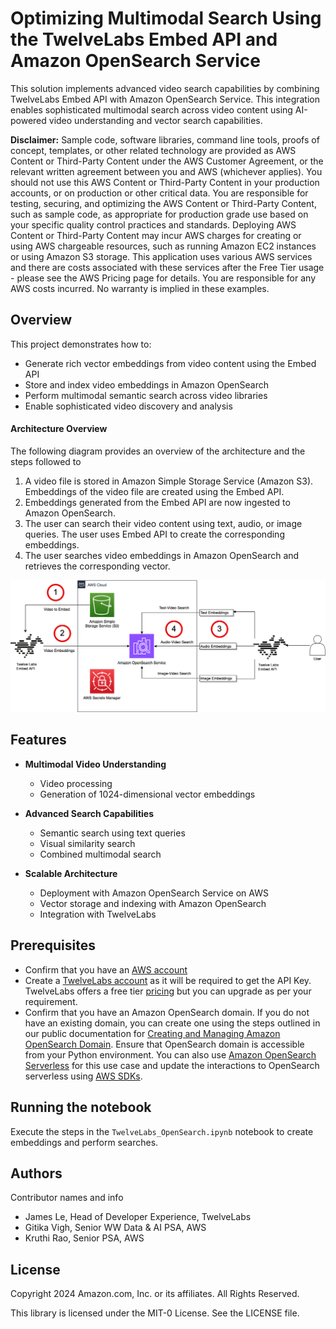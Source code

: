 # Optimizing Multimodal Search Using the TwelveLabs Embed API and Amazon OpenSearch Service

This solution implements advanced video search capabilities by combining TwelveLabs Embed API with Amazon OpenSearch Service. This integration enables sophisticated multimodal search across video content using AI-powered video understanding and vector search capabilities.

**Disclaimer:** Sample code, software libraries, command line tools, proofs of concept, templates, or other related technology are provided as AWS Content or Third-Party Content under the AWS Customer Agreement, or the relevant written agreement between you and AWS (whichever applies). You should not use this AWS Content or Third-Party Content in your production accounts, or on production or other critical data. You are responsible for testing, securing, and optimizing the AWS Content or Third-Party Content, such as sample code, as appropriate for production grade use based on your specific quality control practices and standards. Deploying AWS Content or Third-Party Content may incur AWS charges for creating or using AWS chargeable resources, such as running Amazon EC2 instances or using Amazon S3 storage. This application uses various AWS services and there are costs associated with these services after the Free Tier usage - please see the AWS Pricing page for details. You are responsible for any AWS costs incurred. No warranty is implied in these examples.

## Overview

This project demonstrates how to:
- Generate rich vector embeddings from video content using the Embed API
- Store and index video embeddings in Amazon OpenSearch
- Perform multimodal semantic search across video libraries
- Enable sophisticated video discovery and analysis

#### Architecture Overview 

The following diagram provides an overview of the architecture and the steps followed to 
1. A video file is stored in Amazon Simple Storage Service (Amazon S3). Embeddings of the video file are created using the Embed API.
2. Embeddings generated from the Embed API are now ingested to Amazon OpenSearch.
3. The user can search their video content using text, audio, or image queries. The user uses Embed API to create the corresponding embeddings.
4. The user searches video embeddings in Amazon OpenSearch and retrieves the corresponding vector.

![Figure 1: Architecture for TwelveLabs Embed API and Amazon OpenSearch use case](./images/OpenSearchTwelveLabsArchitecture.png)

## Features

- **Multimodal Video Understanding**
  - Video processing
  - Generation of 1024-dimensional vector embeddings

- **Advanced Search Capabilities** 
  - Semantic search using text queries
  - Visual similarity search
  - Combined multimodal search

- **Scalable Architecture**
  - Deployment with Amazon OpenSearch Service on AWS
  - Vector storage and indexing with Amazon OpenSearch
  - Integration with TwelveLabs

## Prerequisites
  - Confirm that you have an [AWS account](https://docs.aws.amazon.com/accounts/latest/reference/manage-acct-creating.html)
  - Create a [TwelveLabs account](https://auth.twelvelabs.io/u/signup/) as it will be required to get the API Key. TwelveLabs offers a free tier [pricing](https://www.twelvelabs.io/pricing) but you can upgrade as per your requirement.
  - Confirm that you have an Amazon OpenSearch domain. If you do not have an existing domain, you can create one using the steps outlined in our public documentation for [Creating and Managing Amazon OpenSearch Domain](https://docs.aws.amazon.com/opensearch-service/latest/developerguide/createupdatedomains.html). Ensure that OpenSearch domain is accessible from your Python environment. You can also use [Amazon OpenSearch Serverless](https://docs.aws.amazon.com/opensearch-service/latest/developerguide/serverless.html) for this use case and update the interactions to OpenSearch serverless using [AWS SDKs](https://docs.aws.amazon.com/opensearch-service/latest/developerguide/serverless-sdk.html).

## Running the notebook
Execute the steps in the `TwelveLabs_OpenSearch.ipynb` notebook to create embeddings and perform searches.

## Authors
Contributor names and info

  - James Le, Head of Developer Experience, TwelveLabs
  - Gitika Vigh, Senior WW Data & AI PSA, AWS
  - Kruthi Rao, Senior PSA, AWS
    
## License
Copyright 2024 Amazon.com, Inc. or its affiliates. All Rights Reserved.

This library is licensed under the MIT-0 License. See the LICENSE file.

